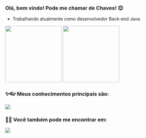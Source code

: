### Olá, bem vindo! Pode me chamar de Chaves! 😊


- Trabalhando atualmente como desenvolvedor Back-end Java.
<!--
**matheus-a-chaves/matheus-a-chaves** is a ✨ _special_ ✨ repository because its `README.md` (this file) appears on your GitHub profile.

Here are some ideas to get you started:

- 🔭 I’m currently working on ...
- 🌱 I’m currently learning ...
- 👯 I’m looking to collaborate on ...
- 🤔 I’m looking for help with ...
- 💬 Ask me about ...
- 📫 How to reach me: ...
- 😄 Pronouns: ...
- ⚡ Fun fact: ...
-->


<div>
  <img height="180em" width="auto" src="https://github-readme-stats.vercel.app/api?username=matheus-a-chaves&count_private=false&show_icons=true&theme=vue&locale=pt-br&include_all_commits=false"/>  
  <img height="180em" width="auto" src="https://github-readme-stats.vercel.app/api/top-langs/?username=matheus-a-chaves&layout=compact&langs_count=5&theme=vue&count_private=false" />

</div>

### ✨👓 Meus conhecimentos principais são:

<div>
  <img src="https://img.shields.io/badge/JavaScript-323330?style=for-the-badge&logo=javascript&logoColor=F7DF1E" />
</div>

### 🕵️‍♂️ Você também pode me encontrar em:

<div>
  <a href="https://www.linkedin.com/in/matheus-chaves-a053841b6">
    <img src="https://img.shields.io/badge/LinkedIn-0077B5?style=for-the-badge&logo=linkedin&logoColor=white" />
  </a>
</div>
